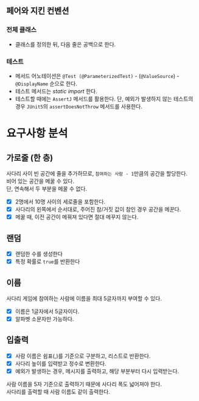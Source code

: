 ## 페어와 지킨 컨벤션
### 전체 클래스
- 클래스를 정의한 뒤, 다음 줄은 공백으로 한다.
### 테스트
- 메서드 어노테이션은 `@Test (@ParameterizedTest)` - (`@ValueSource`) - `@DisplayName` 순으로 한다.
- 테스트 메서드는 _static import_ 한다.
- 테스트할 때에는 `AssertJ` 메서드를 활용한다. 단, 예외가 발생하지 않는 테스트의 경우 `JUnit5`의 `assertDoesNotThrow` 메서드를 사용한다.

# 요구사항 분석

## 가로줄 (한 층)

사다리 사이 빈 공간에 줄을 추가하므로, `참여하는 사람 - 1`만큼의 공간을 할당한다.  
비어 있는 공간을 메꿀 수 있다.  
단, 연속해서 두 부분을 메꿀 수 없다.

- [x] 2명에서 10명 사이의 세로줄을 포함한다.
- [x] 사다리의 왼쪽에서 순서대로, 주어진 참/거짓 값이 참인 경우 공간을 메꾼다.
- [x] 메꿀 때, 이전 공간이 메꿔져 있다면 절대 메꾸지 않는다.

## 랜덤

- [x] 랜덤한 수를 생성한다
- [x] 특정 확률로 `true`를 반환한다

## 이름

사다리 게임에 참여하는 사람에 이름을 최대 5글자까지 부여할 수 있다.

- [x] 이름은 1글자에서 5글자이다.
- [x] 알파벳 소문자만 가능하다.

## 입출력
- [x] 사람 이름은 쉼표(,)를 기준으로 구분하고, 리스트로 반환한다.
- [x] 사다리 높이를 입력받고 정수로 변환한다.
- [x] 예외가 발생하는 경우, 메시지를 출력하고, 해당 부분부터 다시 입력받는다.

사람 이름을 5자 기준으로 출력하기 때문에 사다리 폭도 넓어져야 한다.  
사다리를 출력할 때 사람 이름도 같이 출력한다. 
